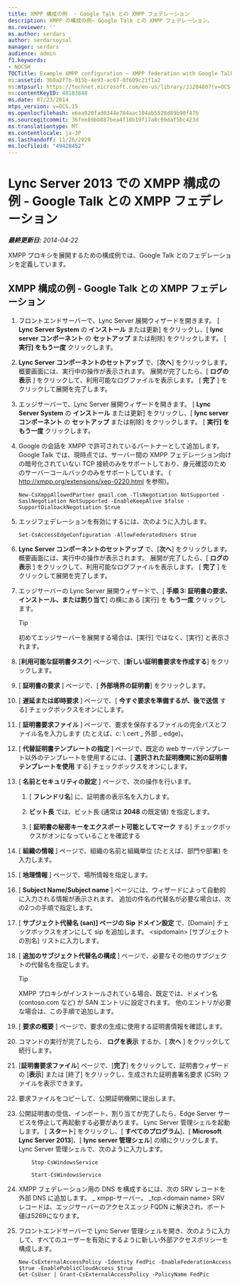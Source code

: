 ```yaml
---
title: XMPP 構成の例  - Google Talk との XMPP フェデレーション
description: XMPP の構成の例– Google Talk との XMPP フェデレーション。
ms.reviewer: ''
ms.author: serdars
author: serdarsoysal
manager: serdars
audience: admin
f1.keywords:
- NOCSH
TOCTitle: Example XMPP configuration – XMPP federation with Google Talk
ms:assetid: 360a2f7b-015b-4e93-ac67-0f609c21f1a2
ms:mtpsurl: https://technet.microsoft.com/en-us/library/JJ204807(v=OCS.15)
ms:contentKeyID: 48183848
ms.date: 07/23/2014
mtps_version: v=OCS.15
ms.openlocfilehash: e6ea920fad0344e784aac104ab5528d89b90f47b
ms.sourcegitcommit: 36fee89bb887bea4f18b19f17a8c69daf5bc423d
ms.translationtype: MT
ms.contentlocale: ja-JP
ms.lasthandoff: 11/26/2020
ms.locfileid: "49428452"
---
```

# <a name="example-xmpp-configuration-in-lync-server-2013--xmpp-federation-with-google-talk"></a>Lync Server 2013 での XMPP 構成の例  - Google Talk との XMPP フェデレーション

<div data-xmlns="http://www.w3.org/1999/xhtml">

<div class="topic" data-xmlns="http://www.w3.org/1999/xhtml" data-msxsl="urn:schemas-microsoft-com:xslt" data-cs="https://msdn.microsoft.com/">

<div data-asp="https://msdn2.microsoft.com/asp">



</div>

<div id="mainSection">

<div id="mainBody">

<span> </span>

_**最終更新日:** 2014-04-22_

XMPP プロキシを展開するための構成例では、Google Talk とのフェデレーションを定義しています。

<div>

## <a name="example-xmpp-configuration--xmpp-federation-with-google-talk"></a>XMPP 構成の例  - Google Talk との XMPP フェデレーション

1.  フロントエンドサーバーで、Lync Server 展開ウィザードを開きます。 [ **Lync Server System** の **インストール** または更新] をクリックし、[ **lync server コンポーネント** の **セットアップ** または削除] をクリックします。 [ **実行] をもう一度** クリックします。

2.  **Lync Server コンポーネントのセットアップ** で、[**次へ**] をクリックします。 概要画面には、実行中の操作が表示されます。 展開が完了したら、[ **ログの表示** ] をクリックして、利用可能なログファイルを表示します。 [ **完了** ] をクリックして展開を完了します。

3.  エッジサーバーで、Lync Server 展開ウィザードを開きます。 [ **Lync Server System** の **インストール** または更新] をクリックし、[ **lync server コンポーネント** の **セットアップ** または削除] をクリックします。 [ **実行] をもう一度** クリックします。

4.  Google の会話を XMPP で許可されているパートナーとして追加します。 Google Talk では、現時点では、サーバー間の XMPP フェデレーション向けの暗号化されていない TCP 接続のみをサポートしており、身元確認のためのサーバーコールバックのみをサポートしています。 ( <http://xmpp.org/extensions/xep-0220.html> を参照)。
    
        New-CsXmppAllowedPartner gmail.com -TlsNegotiation NotSupported -SaslNegotiation NotSupported -EnableKeepAlive $false -SupportDialbackNegotiation $true

5.  エッジフェデレーションを有効にするには、次のように入力します。
    
        Set-CsAccessEdgeConfiguration -AllowFederatedUsers $true

6.  **Lync Server コンポーネントのセットアップ** で、[**次へ**] をクリックします。 概要画面には、実行中の操作が表示されます。 展開が完了したら、[ **ログの表示** ] をクリックして、利用可能なログファイルを表示します。 [ **完了** ] をクリックして展開を完了します。

7.  エッジサーバーの Lync Server 展開ウィザードで、[ **手順 3: 証明書の要求、インストール、または割り当て**] の横にある [実行] を **もう一度** クリックします。
    
    <div>
    

    > [!TIP]
    > 初めてエッジサーバーを展開する場合は、[実行] ではなく、[実行] と表示されます。

    
    </div>

8.  [**利用可能な証明書タスク**] ページで、[**新しい証明書要求を作成する**] をクリックします。

9.  [ **証明書の要求** ] ページで、[ **外部境界の証明書**] をクリックします。

10. [ **遅延または即時要求** ] ページで、[ **今すぐ要求を準備するが、後で送信** する] チェックボックスをオンにします。

11. [ **証明書要求ファイル** ] ページで、要求を保存するファイルの完全パスとファイル名を入力します (たとえば、c: \\ cert \_ 外部 \_ edge)。

12. [ **代替証明書テンプレートの指定** ] ページで、既定の web サーバテンプレート以外のテンプレートを使用するには、[ **選択された証明機関に別の証明書テンプレートを使用** する] チェックボックスをオンにします。

13. [ **名前とセキュリティの設定** ] ページで、次の操作を行います。
    
    1.  [ **フレンドリ名**] に、証明書の表示名を入力します。
    
    2.  **ビット長** では、ビット長 (通常は **2048** の既定値) を指定します。
    
    3.  [ **証明書の秘密キーをエクスポート可能としてマーク** する] チェックボックスがオンになっていることを確認する

14. [ **組織の情報** ] ページで、組織の名前と組織単位 (たとえば、部門や部署) を入力します。

15. [ **地理情報** ] ページで、場所情報を指定します。

16. [ **Subject Name/Subject name** ] ページには、ウィザードによって自動的に入力される情報が表示されます。 追加の件名の代替名が必要な場合は、次の2つの手順で指定します。

17. [ **サブジェクト代替名 (san)] ページの Sip ドメイン設定** で、[Domain] チェックボックスをオンにして sip を追加します。 \<sipdomain\> [サブジェクトの別名] リストに入力します。

18. [ **追加のサブジェクト代替名の構成** ] ページで、必要なその他のサブジェクトの代替名を指定します。
    
    <div>
    

    > [!TIP]
    > XMPP プロキシがインストールされている場合、既定では、ドメイン名 (contoso.com など) が SAN エントリに設定されます。 他のエントリが必要な場合は、この手順で追加します。

    
    </div>

19. [ **要求の概要** ] ページで、要求の生成に使用する証明書情報を確認します。

20. コマンドの実行が完了したら、 **ログを表示** するか、[ **次へ** ] をクリックして続行します。

21. [**証明書要求ファイル**] ページで、[**完了**] をクリックして、証明書ウィザードの [**表示**] または [終了] をクリックし、生成された証明書署名要求 (CSR) ファイルを表示できます。

22. 要求ファイルをコピーして、公開証明機関に提出します。

23. 公開証明書の受信、インポート、割り当てが完了したら、Edge Server サービスを停止して再起動する必要があります。 Lync Server 管理シェルを起動します。 [ **スタート**] をクリックし、[ **すべてのプログラム**]、[ **Microsoft Lync Server 2013**]、[ **lync server 管理シェル**] の順にクリックします。 Lync Server 管理シェルで、次のように入力します。
    ```
        Stop-CsWindowsService
    ```
    
    ```
        Start-CsWindowsService
    ```
    
24. XMPP フェデレーション用の DNS を構成するには、次の SRV レコードを外部 DNS に追加します。 \_ xmpp-サーバー。 \_tcp.\<domain name\> SRV レコードは、エッジサーバーのアクセスエッジ FQDN に解決され、ポート値は5269になります。

25. フロントエンドサーバーで Lync Server 管理シェルを開き、次のように入力して、すべてのユーザーを有効にするように新しい外部アクセスポリシーを構成します。
    
        New-CsExternalAccessPolicy -Identity FedPic -EnableFederationAccess $true -EnablePublicCloudAccess $true
        Get-CsUser | Grant-CsExternalAccessPolicy -PolicyName FedPic

</div>

</div>

<span> </span>

</div>

</div>

</div>


